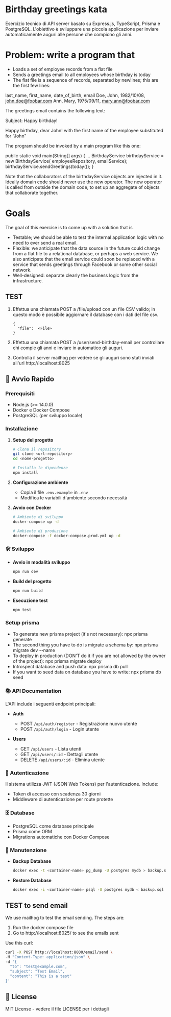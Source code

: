 # Birthday greetings kata

Esercizio tecnico di API server basato su Express.js, TypeScript, Prisma e PostgreSQL.
L'obiettivo è sviluppare una piccola applicazione per inviare automaticamente auguri alle persone che compiono gli anni.

# Problem: write a program that

- Loads a set of employee records from a flat file
- Sends a greetings email to all employees whose birthday is today
- The flat file is a sequence of records, separated by newlines; this are the first few lines:

last_name, first_name, date_of_birth, email
Doe, John, 1982/10/08, john.doe@foobar.com
Ann, Mary, 1975/09/11, mary.ann@foobar.com

The greetings email contains the following text:

Subject: Happy birthday!

Happy birthday, dear John!
with the first name of the employee substituted for “John”

The program should be invoked by a main program like this one:

public static void main(String[] args) {
...
BirthdayService birthdayService = new BirthdayService(
employeeRepository, emailService);
birthdayService.sendGreetings(today());
}

Note that the collaborators of the birthdayService objects are injected in it. Ideally domain code should never use the new operator. The new operator is called from outside the domain code, to set up an aggregate of objects that collaborate together.

# Goals

The goal of this exercise is to come up with a solution that is

- Testable; we should be able to test the internal application logic with no need to ever send a real email.
- Flexible: we anticipate that the data source in the future could change from a flat file to a relational database, or perhaps a web service. We also anticipate that the email service could soon be replaced with a service that sends greetings through Facebook or some other social network.
- Well-designed: separate clearly the business logic from the infrastructure.

## TEST

1. Effettua una chiamata POST a /file/upload con un file CSV valido; in questo modo è possibile aggiornare il database con i dati del file csv.

   ```
   {
     "file":  <File>
   }
   ```

2. Effettua una chiamata POST a /user/send-birthday-email per controllare chi compie gli anni e inviare in automatico gli auguri.

3. Controlla il server mailhog per vedere se gli auguri sono stati inviati all'url http://localhost:8025

## 🚀 Avvio Rapido

### Prerequisiti

- Node.js (>= 14.0.0)
- Docker e Docker Compose
- PostgreSQL (per sviluppo locale)

### Installazione

1. **Setup del progetto**

   ```bash
   # Clona il repository
   git clone <url-repository>
   cd <nome-progetto>

   # Installa le dipendenze
   npm install
   ```

2. **Configurazione ambiente**

   - Copia il file `.env.example` in `.env`
   - Modifica le variabili d'ambiente secondo necessità

3. **Avvio con Docker**

   ```bash
   # Ambiente di sviluppo
   docker-compose up -d

   # Ambiente di produzione
   docker-compose -f docker-compose.prod.yml up -d
   ```

### 🛠 Sviluppo

- **Avvio in modalità sviluppo**

  ```bash
  npm run dev
  ```

- **Build del progetto**

  ```bash
  npm run build
  ```

- **Esecuzione test**
  ```bash
  npm test
  ```

### Setup prisma

- To generate new prisma project (it's not necessary): npx prisma generate
- The second thing you have to do is migrate a schema by: npx prisma migrate dev --name <name>
- To deploy in production (DON'T do it if you are not allowed by the owner of the project): npx prisma migrate deploy
- Introspect database and push data: npx prisma db pull
- If you want to seed data on database you have to write: npx prisma db seed

### 📚 API Documentation

L'API include i seguenti endpoint principali:

- **Auth**

  - POST `/api/auth/register` - Registrazione nuovo utente
  - POST `/api/auth/login` - Login utente

- **Users**
  - GET `/api/users` - Lista utenti
  - GET `/api/users/:id` - Dettagli utente
  - DELETE `/api/users/:id` - Elimina utente

### 🔐 Autenticazione

Il sistema utilizza JWT (JSON Web Tokens) per l'autenticazione. Include:

- Token di accesso con scadenza 30 giorni
- Middleware di autenticazione per route protette

### 🗄️ Database

- PostgreSQL come database principale
- Prisma come ORM
- Migrations automatiche con Docker Compose

### 🔧 Manutenzione

- **Backup Database**

  ```bash
  docker exec -t <container-name> pg_dump -U postgres mydb > backup.sql
  ```

- **Restore Database**
  ```bash
  docker exec -i <container-name> psql -U postgres mydb < backup.sql
  ```

## TEST to send email

We use mailhog to test the email sending. The steps are:

1. Run the docker compose file
2. Go to http://localhost:8025/ to see the emails sent

Use this curl:

```bash
curl -X POST http://localhost:8000/email/send \
-H "Content-Type: application/json" \
-d '{
  "to": "test@example.com",
  "subject": "Test Email",
  "content": "This is a test"
}'
```

## 📝 License

MIT License - vedere il file LICENSE per i dettagli
